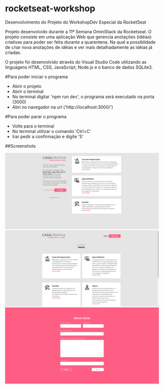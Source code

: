# rocketseat-workshop
Desenvolvimento do Projeto do WorkshopDev Especial da RocketSeat

Projeto desenvolvido durante a 11ª Semana OminiStack da Rocketseat. O projeto consiste em uma aplicação Web que gerencia anotações (idéias) criativas para poder ser feita durante a quarentena. Na qual a possiblidade de criar nova anotações de idéias e ver mais detalhadamente as idéias já criadas.

O projeto foi desenvolvido através do Visual Studio Code utilizando as linguagens HTML, CSS, JavaScript, Node.js e o banco de dados SQLite3.


#Para poder iniciar o programa
- Abrir o projeto
- Abrir o terminal
- No terminal digitar 'npm run dev', o programa será executado na porta (3000)
- Abri no navegador na url ('http://localhost:3000/')

#Para poder parar o programa
- Volte para o terminal
- No terminal utilizar o comando 'Ctrl+C'
- Irar pedir a confirmação e digite 'S'

##Screenshots

<img src="/workshop/screenshots/home.png">
<img src="/workshop/screenshots/ideas.png">
<img src="/workshop/screenshots/new-idea.png">
